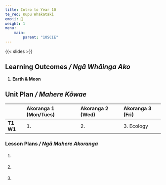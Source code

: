 ```yaml
---
title: Intro to Year 10
te_reo: Kupu Whakataki
emoji: 👋
weight: 1 
menu:
    main:
        parent: "10SCIE"
---
```


{{< slides >}}

## Learning Outcomes _/ Ngā Whāinga Ako_ 

1. __Earth & Moon__

## Unit Plan _/ Mahere Kōwae_ 

|           | Akoranga 1 (Mon/Tues) | Akoranga 2 (Wed) | Akoranga 3 (Fri) |
|:----------|:----------------------|:-----------------|:-----------------|
| __T1 W1__ | 1.                    | 2.               | 3. Ecology       |

### Lesson Plans _/ Ngā Mahere Akoranga_ 

1. #### 
2. ####
3. ####
